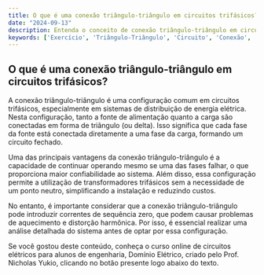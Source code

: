 ```yaml
---
title: O que é uma conexão triângulo-triângulo em circuitos trifásicos?
date: "2024-09-13"
description: Entenda o conceito de conexão triângulo-triângulo em circuitos trifásicos e suas aplicações.
keywords: ['Exercício', 'Triângulo-Triângulo', 'Circuito', 'Conexão', 'Aplicação', 'Resolvido', 'Instantânea']
---
```


## O que é uma conexão triângulo-triângulo em circuitos trifásicos?

A conexão triângulo-triângulo é uma configuração comum em circuitos trifásicos, especialmente em sistemas de distribuição de energia elétrica. Nesta configuração, tanto a fonte de alimentação quanto a carga são conectadas em forma de triângulo (ou delta). Isso significa que cada fase da fonte está conectada diretamente a uma fase da carga, formando um circuito fechado.

Uma das principais vantagens da conexão triângulo-triângulo é a capacidade de continuar operando mesmo se uma das fases falhar, o que proporciona maior confiabilidade ao sistema. Além disso, essa configuração permite a utilização de transformadores trifásicos sem a necessidade de um ponto neutro, simplificando a instalação e reduzindo custos.

No entanto, é importante considerar que a conexão triângulo-triângulo pode introduzir correntes de sequência zero, que podem causar problemas de aquecimento e distorção harmônica. Por isso, é essencial realizar uma análise detalhada do sistema antes de optar por essa configuração.

Se você gostou deste conteúdo, conheça o curso online de circuitos elétricos para alunos de engenharia, Domínio Elétrico, criado pelo Prof. Nicholas Yukio, clicando no botão presente logo abaixo do texto.